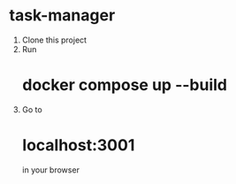 ﻿# task-manager

1. Clone this project
2. Run
   # docker compose up --build
4. Go to
   # localhost:3001
   in your browser
